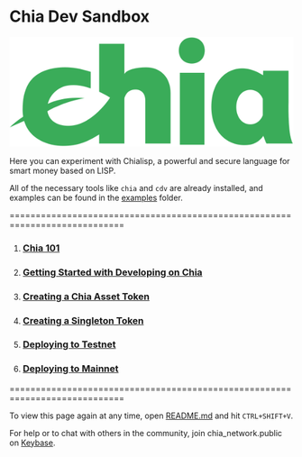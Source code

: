 # Chia Dev Sandbox

![Chia Logo](intro/static/img/chia-logo.svg)

Here you can experiment with Chialisp, a powerful and secure language for smart money based on LISP.

All of the necessary tools like `chia` and `cdv` are already installed, and examples
can be found in the [examples](examples) folder.

============================================================================
1. ### [Chia 101](intro/01-Chia-101.md)
2. ### [Getting Started with Developing on Chia](intro/02-Getting-Started.md)
2. ### [Creating a Chia Asset Token](intro/03-Creating-a-Chia-Asset-Token.md)
3. ### [Creating a Singleton Token](intro/04-Creating-a-Singleton.md)
4. ### [Deploying to Testnet](intro/05-Deploying-to-Testnet.md)
5. ### [Deploying to Mainnet](intro/06-Deploying-to-Mainnet.md)
============================================================================

To view this page again at any time, open [README.md](README.md) and hit `CTRL+SHIFT+V`.

For help or to chat with others in the community, join chia_network.public on [Keybase](https://keybase.io). 
